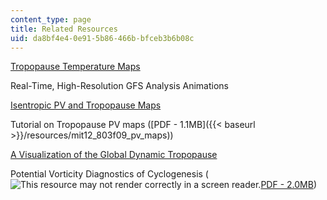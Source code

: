 ```yaml
---
content_type: page
title: Related Resources
uid: da8bf4e4-0e91-5b86-466b-bfceb3b6b08c
---
```


[Tropopause Temperature Maps](http://wind.mit.edu/~reanal/pv.html)

Real-Time, High-Resolution GFS Analysis Animations

[Isentropic PV and Tropopause Maps](http://www.atmos.washington.edu/~hakim/tropo/)

Tutorial on Tropopause PV maps ([PDF - 1.1MB]({{< baseurl >}}/resources/mit12_803f09_pv_maps))

[A Visualization of the Global Dynamic Tropopause](http://oaktrust.library.tamu.edu/bitstream/handle/1969.1/158224/1520-0477%25282001%2529082%253C1151%253Aavotgd%253E2%252E3%252Eco%253B2.pdf?sequence=1&isAllowed=y)

Potential Vorticity Diagnostics of Cyclogenesis (![This resource may not render correctly in a screen reader.](/images/inacessible.gif)[PDF - 2.0MB](ftp://texmex.mit.edu/pub/emanuel/PAPERS/davis91.pdf))